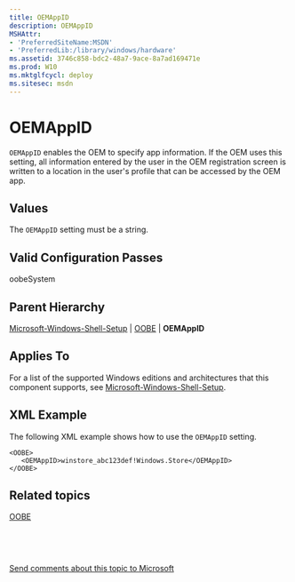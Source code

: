 ```yaml
---
title: OEMAppID
description: OEMAppID
MSHAttr:
- 'PreferredSiteName:MSDN'
- 'PreferredLib:/library/windows/hardware'
ms.assetid: 3746c858-bdc2-48a7-9ace-8a7ad169471e
ms.prod: W10
ms.mktglfcycl: deploy
ms.sitesec: msdn
---
```


# OEMAppID


`OEMAppID` enables the OEM to specify app information. If the OEM uses this setting, all information entered by the user in the OEM registration screen is written to a location in the user's profile that can be accessed by the OEM app.

## Values


The `OEMAppID` setting must be a string.

## Valid Configuration Passes


oobeSystem

## Parent Hierarchy


[Microsoft-Windows-Shell-Setup](microsoft-windows-shell-setup.md) | [OOBE](microsoft-windows-shell-setupoobe.md) | **OEMAppID**

## Applies To


For a list of the supported Windows editions and architectures that this component supports, see [Microsoft-Windows-Shell-Setup](microsoft-windows-shell-setup.md).

## XML Example


The following XML example shows how to use the `OEMAppID` setting.

``` syntax
<OOBE>
   <OEMAppID>winstore_abc123def!Windows.Store</OEMAppID>
</OOBE>
```

## Related topics


[OOBE](microsoft-windows-shell-setupoobe.md)

 

 

[Send comments about this topic to Microsoft](mailto:wsddocfb@microsoft.com?subject=Documentation%20feedback%20%5Bp_unattend\p_unattend%5D:%20OEMAppID%20%20RELEASE:%20%2810/3/2016%29&body=%0A%0APRIVACY%20STATEMENT%0A%0AWe%20use%20your%20feedback%20to%20improve%20the%20documentation.%20We%20don't%20use%20your%20email%20address%20for%20any%20other%20purpose,%20and%20we'll%20remove%20your%20email%20address%20from%20our%20system%20after%20the%20issue%20that%20you're%20reporting%20is%20fixed.%20While%20we're%20working%20to%20fix%20this%20issue,%20we%20might%20send%20you%20an%20email%20message%20to%20ask%20for%20more%20info.%20Later,%20we%20might%20also%20send%20you%20an%20email%20message%20to%20let%20you%20know%20that%20we've%20addressed%20your%20feedback.%0A%0AFor%20more%20info%20about%20Microsoft's%20privacy%20policy,%20see%20http://privacy.microsoft.com/default.aspx. "Send comments about this topic to Microsoft")





